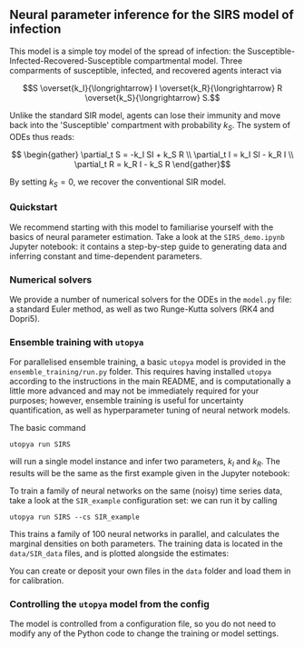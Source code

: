 Neural parameter inference for the SIRS model of infection
---
This model is a simple toy model of the spread of infection: the Susceptible-Infected-Recovered-Susceptible compartmental
model. Three comparments of susceptible, infected, and recovered agents interact via

$$S \overset{k_I}{\longrightarrow} I \overset{k_R}{\longrightarrow} R \overset{k_S}{\longrightarrow} S.$$

Unlike the standard SIR model, agents can lose their immunity and move back into the 'Susceptible' compartment with 
probability $k_S$. The system of ODEs thus reads:

$$ \begin{gather} \partial_t S = -k_I SI + k_S R \\ 
\partial_t I = k_I SI - k_R I \\ 
\partial_t R = k_R I - k_S R 
\end{gather}$$

By setting $k_S=0$, we recover the conventional SIR model.

### Quickstart
We recommend starting with this model to familiarise yourself with the 
basics of neural parameter estimation. Take a look at the `SIRS_demo.ipynb` Jupyter notebook: it
contains a step-by-step guide to generating data and inferring constant and time-dependent parameters.

### Numerical solvers
We provide a number of numerical solvers for the ODEs in the `model.py` file: a standard Euler method, as well as two
Runge-Kutta solvers (RK4 and Dopri5).

### Ensemble training with `utopya`
For parallelised ensemble training, a basic `utopya` model is provided in the `ensemble_training/run.py` folder. 
This requires having installed `utopya` according to the instructions in the main README, and is computationally a little more advanced and may not be
immediately required for your purposes; however, ensemble training is useful for uncertainty quantification, as well as 
hyperparameter tuning of neural network models.

The basic command
```commandline
utopya run SIRS
```
will run a single model instance and infer two parameters, $k_I$ and $k_R$. The results will be the same as the first 
example given in the Jupyter notebook:

To train a family of neural networks on the same (noisy) time series data, take a look at the `SIR_example`
configuration set: we can run it by calling
```commandline
utopya run SIRS --cs SIR_example
```
This trains a family of 100 neural networks in parallel, and calculates the marginal
densities on both parameters. The training data is located in the `data/SIR_data` files, and 
is plotted alongside the estimates:

You can create or deposit your own files in the `data` folder and load them in for calibration.

### Controlling the `utopya` model from the config
The model is controlled from a configuration file, so you do not need to modify any of the Python code
to change the training or model settings.
